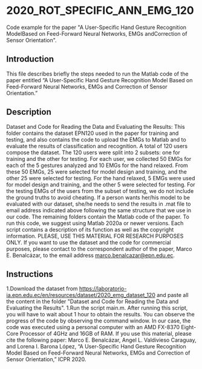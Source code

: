 # 2020_ROT_SPECIFIC_ANN_EMG_120
Code example for the paper "A User-Specific Hand Gesture Recognition ModelBased on Feed-Forward Neural Networks, EMGs andCorrection of Sensor Orientation".

## Introduction
This file describes briefly the steps needed to run the Matlab code of the paper entitled “A User-Specific
Hand Gesture Recognition Model Based on Feed-Forward Neural Networks, EMGs and Correction of
Sensor Orientation.”
## Description
Dataset and Code for Reading the Data and Evaluating the Results: This folder contains the dataset EPN120
used in the paper for training and testing, and also contains the code to upload the EMGs to Matlab and to
evaluate the results of classification and recognition.
A total of 120 users compose the dataset. The 120 users were split into 2 subsets: one for training and the
other for testing. For each user, we collected 50 EMGs for each of the 5 gestures analyzed and 10 EMGs for
the hand relaxed. From these 50 EMGs, 25 were selected for model design and training, and the other 25
were selected for testing. For the hand relaxed, 5 EMGs were used for model design and training, and the
other 5 were selected for testing. For the testing EMGs of the users from the subset of testing, we do not
include the ground truths to avoid cheating. If a person wants her/his model to be evaluated with our dataset,
she/he needs to send the results in .mat file to email address indicated above following the same structure that
we use in our code.
The remaining folders contain the Matlab code of the paper. To run this code, we suggest using Matlab
2020a or newer versions. Each script contains a description of its function as well as the copyright
information. PLEASE, USE THIS MATERIAL FOR RESEARCH PURPOSES ONLY. If you want to use
the dataset and the code for commercial purposes, please contact to the correspondent author of the paper,
Marco E. Benalcázar, to the email address marco.benalcazar@epn.edu.ec.
## Instructions
1.Download the dataset from https://laboratorio-ia.epn.edu.ec/en/resources/dataset/2020_emg_dataset_120
and paste all the content in the folder "Dataset and Code for Reading the Data and Evaluating the Results".
1.Run the script main.m. After running this script, you will have to wait about 1 hour to obtain the
results. You can observe the progress of the code by observing the command window. In our case,
the code was executed using a personal computer with an AMD FX-8370 Eight-Core Processor of
4GHz and 16GB of RAM.
If you use this material, please cite the following paper:
Marco E. Benalcázar, Angel L. Valdivieso Caraguay, and Lorena I. Barona López, “A User-Specific Hand
Gesture Recognition Model Based on Feed-Forward Neural Networks, EMGs and Correction of Sensor
Orientation,” ICPR 2020.
